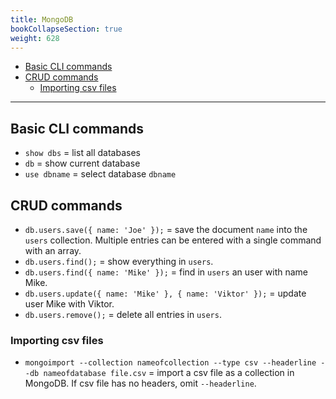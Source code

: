 ```yaml
---
title: MongoDB
bookCollapseSection: true
weight: 628
---
```


<!-- vim-markdown-toc GFM -->

* [Basic CLI commands](#basic-cli-commands)
* [CRUD commands](#crud-commands)
    * [Importing csv files](#importing-csv-files)

<!-- vim-markdown-toc -->

---------

## Basic CLI commands

* `show dbs` = list all databases
* `db` = show current database
* `use dbname` = select database `dbname`

## CRUD commands

* `db.users.save({ name: 'Joe' });` = save the document `name` into the `users` collection. Multiple entries can be entered with a single command with an array.
* `db.users.find();` = show everything in `users`.
* `db.users.find({ name: 'Mike' });` = find in `users` an user with name Mike.
* `db.users.update({ name: 'Mike' }, { name: 'Viktor' });` = update user Mike with Viktor.
* `db.users.remove();` = delete all entries in `users`.

### Importing csv files

* `mongoimport --collection nameofcollection --type csv --headerline --db nameofdatabase file.csv` = import a csv file as a collection in MongoDB. If csv file has no headers, omit `--headerline`.
